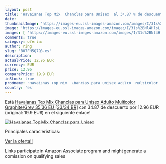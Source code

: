 ```yaml
---
layout: post
title: 'Havaianas Top Mix  Chanclas para Unisex  al 34.87 % de descuento'
date: 
thumbnailImage: 'https://images-eu.ssl-images-amazon.com/images/I/31s%2BNl4HlsL._SL200_.jpg'
image: 'https://images-eu.ssl-images-amazon.com/images/I/31s%2BNl4HlsL._SL200_.jpg'
images: [ 'https://images-eu.ssl-images-amazon.com/images/I/31s%2BNl4HlsL._SL200_.jpg' ]
comments: true
category: ofertas
author: ring
slug: 'B07FH5Q7QB-es'
description:
actualPrice: 12.96 EUR
currency: EUR
price: 12.96
comparePrice: 19.9 EUR
inStock: true
prodname: 'Havaianas Top Mix  Chanclas para Unisex Adulto  Multicolor  Graphite/Grey   35/36 EU [33/34 BR]'
country: 'es'
---
```


Está [Havaianas Top Mix  Chanclas para Unisex Adulto  Multicolor  Graphite/Grey   35/36 EU [33/34 BR]](https://www.amazon.es/dp/B07FH5Q7QB/?tag=tolees-21) con 34.87 de descuento por 12.96 EUR (original: 19.9 EUR) en el siguiente enlace!

[![Havaianas Top Mix  Chanclas para Unisex ](https://images-eu.ssl-images-amazon.com/images/I/31s%2BNl4HlsL._SL200_.jpg)](https://www.amazon.es/dp/B07FH5Q7QB/?tag=tolees-21)

Principales características:


[Ver la oferta!!](https://www.amazon.es/dp/B07FH5Q7QB/?tag=tolees-21)

Links participate in Amazon Associate program and might generate a comission on qualifying sales


